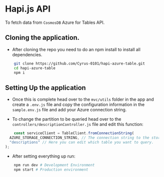 # Hapi.js API

To fetch data from `CosmosDB` Azure for Tables API.

## Cloning the application.

- After cloning the repo you need to do an npm install to install all dependencies.

```sh
    git clone https://github.com/Cyrus-0101/hapi-azure-table.git
    cd hapi-azure-table
    npm i
```

## Setting Up the application

- Once this is complete head over to the `mvc/utils` folder in the app and create a `.env.js` file and copy the configuration information in the `sample.env.js` file and add your Azure connection string.

- To change the partition to be queried head over to the `controllers/descriptionController.js` file and edit this function:

```javascript
    const serviceClient = TableClient.fromConnectionString(
  AZURE_STORAGE_CONNECTION_STRING, // The connection string to the storage account
  "descriptions" // Here you can edit which table you want to query.
);
```

- After setting everything up run:

```sh
    npm run dev # Development Environment
    npm start # Production environment
```